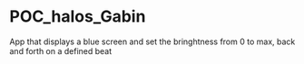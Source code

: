 # POC_halos_Gabin
App that displays a blue screen and set the bringhtness from 0 to max, back and forth on a defined beat
